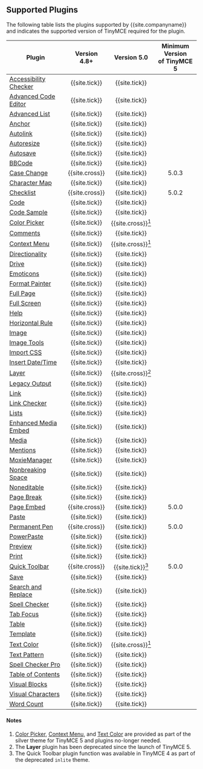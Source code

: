 ## Supported Plugins

The following table lists the plugins supported by {{site.companyname}} and indicates the supported version of TinyMCE required for the plugin.

| Plugin                                                            | Version 4.8+   | Version 5.0   | Minimum Version<br/>of TinyMCE 5 |
| ----------------------------------------------------------------- | :-----------: | :-----------: | :-----------: |
| [Accessibility Checker]({{site.baseurl}}/plugins/a11ychecker)     | {{site.tick}} | {{site.tick}} |               |
| [Advanced Code Editor]({{site.baseurl}}/plugins/advcode)          | {{site.tick}} | {{site.tick}} |               |
| [Advanced List]({{site.baseurl}}/plugins/advlist)                 | {{site.tick}} | {{site.tick}} |               |
| [Anchor]({{site.baseurl}}/plugins/anchor)                         | {{site.tick}} | {{site.tick}} |               |
| [Autolink]({{site.baseurl}}/plugins/autolink)                     | {{site.tick}} | {{site.tick}} |               |
| [Autoresize]({{site.baseurl}}/plugins/autoresize)                 | {{site.tick}} | {{site.tick}} |               |
| [Autosave]({{site.baseurl}}/plugins/autosave)                     | {{site.tick}} | {{site.tick}} |               |
| [BBCode]({{site.baseurl}}/plugins/bbcode)                         | {{site.tick}} | {{site.tick}} |               |
| [Case Change]({{site.baseurl}}/plugins/casechange)                | {{site.cross}}| {{site.tick}} | 5.0.3         |
| [Character Map]({{site.baseurl}}/plugins/charmap)                 | {{site.tick}} | {{site.tick}} |               |
| [Checklist]({{site.baseurl}}/plugins/checklist)                   | {{site.cross}}| {{site.tick}} | 5.0.2         |
| [Code]({{site.baseurl}}/plugins/code)                             | {{site.tick}} | {{site.tick}} |               |
| [Code Sample]({{site.baseurl}}/plugins/codesample)                | {{site.tick}} | {{site.tick}} |               |
| [Color Picker]({{site.baseurl}}/plugins/colorpicker)              | {{site.tick}} | {{site.cross}}[<sup>1</sup>](#notes)|               |
| [Comments]({{site.baseurl}}/plugins/comments)                     | {{site.tick}} | {{site.tick}} |               |
| [Context Menu]({{site.baseurl}}/plugins/contextmenu)              | {{site.tick}} | {{site.cross}}[<sup>1</sup>](#notes)|               |
| [Directionality]({{site.baseurl}}/plugins/directionality)         | {{site.tick}} | {{site.tick}} |               |
| [Drive]({{site.baseurl}}/plugins/drive)                           | {{site.tick}} | {{site.tick}} |               |
| [Emoticons]({{site.baseurl}}/plugins/emoticons)                   | {{site.tick}} | {{site.tick}} |               |
| [Format Painter]({{site.baseurl}}/plugins/formatpainter)          | {{site.tick}} | {{site.tick}} |               |
| [Full Page]({{site.baseurl}}/plugins/fullpage)                    | {{site.tick}} | {{site.tick}} |               |
| [Full Screen]({{site.baseurl}}/plugins/fullscreen)                | {{site.tick}} | {{site.tick}} |               |
| [Help]({{site.baseurl}}/plugins/help)                             | {{site.tick}} | {{site.tick}} |               |
| [Horizontal Rule]({{site.baseurl}}/plugins/hr)                    | {{site.tick}} | {{site.tick}} |               |
| [Image]({{site.baseurl}}/plugins/image)                           | {{site.tick}} | {{site.tick}} |               |
| [Image Tools]({{site.baseurl}}/plugins/imagetools)                | {{site.tick}} | {{site.tick}} |               |
| [Import CSS]({{site.baseurl}}/plugins/importcss)                  | {{site.tick}} | {{site.tick}} |               |
| [Insert Date/Time]({{site.baseurl}}/plugins/insertdatetime)       | {{site.tick}} | {{site.tick}} |               |
| [Layer]({{site.url}}/docs-4x/plugins/layer/)                      | {{site.tick}} | {{site.cross}}[<sup>2</sup>](#notes)|               |
| [Legacy Output]({{site.baseurl}}/plugins/legacyoutput)            | {{site.tick}} | {{site.tick}} |               |
| [Link]({{site.baseurl}}/plugins/link)                             | {{site.tick}} | {{site.tick}} |               |
| [Link Checker]({{site.baseurl}}/plugins/linkchecker)              | {{site.tick}} | {{site.tick}} |               |
| [Lists]({{site.baseurl}}/plugins/lists)                           | {{site.tick}} | {{site.tick}} |               |
| [Enhanced Media Embed]({{site.baseurl}}/plugins/mediaembed)       | {{site.tick}} | {{site.tick}} |               |
| [Media]({{site.baseurl}}/plugins/media)                           | {{site.tick}} | {{site.tick}} |               |
| [Mentions]({{site.baseurl}}/plugins/mentions)                     | {{site.tick}} | {{site.tick}} |               |
| [MoxieManager]({{site.baseurl}}/plugins/moxiemanager)             | {{site.tick}} | {{site.tick}} |               |
| [Nonbreaking Space]({{site.baseurl}}/plugins/nonbreaking)         | {{site.tick}} | {{site.tick}} |               |
| [Noneditable]({{site.baseurl}}/plugins/noneditable)               | {{site.tick}} | {{site.tick}} |               |
| [Page Break]({{site.baseurl}}/plugins/pagebreak)                  | {{site.tick}} | {{site.tick}} |               |
| [Page Embed]({{site.baseurl}}/plugins/pageembed)                  | {{site.cross}}| {{site.tick}} | 5.0.0         |
| [Paste]({{site.baseurl}}/plugins/paste)                           | {{site.tick}} | {{site.tick}} |               |
| [Permanent Pen]({{site.baseurl}}/plugins/permanentpen)            | {{site.cross}}| {{site.tick}} | 5.0.0         |
| [PowerPaste]({{site.baseurl}}/plugins/powerpaste)                 | {{site.tick}} | {{site.tick}} |               |
| [Preview]({{site.baseurl}}/plugins/preview)                       | {{site.tick}} | {{site.tick}} |               |
| [Print]({{site.baseurl}}/plugins/print)                           | {{site.tick}} | {{site.tick}} |               |
| [Quick Toolbar]({{site.baseurl}}/plugins/quickbars)               | {{site.cross}}| {{site.tick}}[<sup>3</sup>](#notes)| 5.0.0         |
| [Save]({{site.baseurl}}/plugins/save)                             | {{site.tick}} | {{site.tick}} |               |
| [Search and Replace]({{site.baseurl}}/plugins/searchreplace)      | {{site.tick}} | {{site.tick}} |               |
| [Spell Checker]({{site.baseurl}}/plugins/spellchecker)            | {{site.tick}} | {{site.tick}} |               |
| [Tab Focus]({{site.baseurl}}/plugins/tabfocus)                    | {{site.tick}} | {{site.tick}} |               |
| [Table]({{site.baseurl}}/plugins/table)                           | {{site.tick}} | {{site.tick}} |               |
| [Template]({{site.baseurl}}/plugins/template)                     | {{site.tick}} | {{site.tick}} |               |
| [Text Color]({{site.baseurl}}/plugins/textcolor)                  | {{site.tick}} | {{site.cross}}[<sup>1</sup>](#notes)|               |
| [Text Pattern]({{site.baseurl}}/plugins/textpattern)              | {{site.tick}} | {{site.tick}} |               |
| [Spell Checker Pro]({{site.baseurl}}/plugins/tinymcespellchecker) | {{site.tick}} | {{site.tick}} |               |
| [Table of Contents]({{site.baseurl}}/plugins/toc)                 | {{site.tick}} | {{site.tick}} |               |
| [Visual Blocks]({{site.baseurl}}/plugins/visualblocks)            | {{site.tick}} | {{site.tick}} |               |
| [Visual Characters]({{site.baseurl}}/plugins/visualchars)         | {{site.tick}} | {{site.tick}} |               |
| [Word Count]({{site.baseurl}}/plugins/wordcount)                  | {{site.tick}} | {{site.tick}} |               |

#### Notes
1. [Color Picker]({{site.baseurl}}/plugins/colorpicker), [Context Menu]({{site.baseurl}}/plugins/contextmenu), and [Text Color]({{site.baseurl}}/plugins/textcolor) are provided as part of the silver theme for TinyMCE 5 and plugins no-longer needed.
2. The **Layer** plugin has been deprecated since the launch of TinyMCE 5.
3. The Quick Toolbar plugin function was available in TinyMCE 4 as part of the deprecated `inlite` theme.